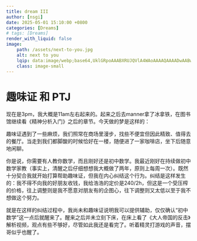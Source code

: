 ```yaml
---
title: dream III
author: [nsgi]
date: 2025-05-01 15:10:00 +0800
categories: [Dreams]
# tags: [Dreams]
render_with_liquid: false
image: 
    path: /assets/next-to-you.jpg
    alt: next to you
    lqip: data:image/webp;base64,UklGRpoAAABXRUJQVlA4WAoAAAAQAAAADwAABwAAQUxQSDIAAAARL0AmbZurmr57yyIiqE8oiG0bejIYEQTgqiDA9vqnsUSI6H+oAERp2HZ65qP/VIAWAFZQOCBCAAAA8AEAnQEqEAAIAAVAfCWkAALp8sF8rgRgAP7o9FDvMCkMde9PK7euH5M1m6VWoDXf2FkP3BqV0ZYbO6NA/VFIAAAA
    class: image-small
---
```


# 趣味证 和 PTJ

现在是3pm，我大概是11am左右起来的。起来之后去manner拿了冰拿铁，在图书馆继续看《精神分析入门》之后的章节。今天做的梦是这样的：

趣味证遇到了一些麻烦，我们照常在商场里漫步，找些不便宜但因此精致、值得去的餐厅。当走到我们都脚酸的时候恰好在一楼，随便进了一家咖啡店，坐下后随意地闲聊。

你是说，你需要有人教你数学，而且刚好还是初中数学。我最近刚好在持续做初中数学家教（事实上，清醒之后仔细想想我大概做了两年，原则上每周一次）。既然十分契合我就开始打算帮助趣味证，但我在内心纠结这个行为。纠结是这样发生的：我不得不向我的好朋友收钱，我给浩浩的定价是240/2h，但这是一个受压榨的价格，往上调整则是我不愿意对朋友有的企图心，往下调整则又太低以至于我不想做这个努力。

就是在这样的纠结过程中，我尚未和趣味证说明我可以提供辅助，仅仅确认“初中数学”这一点后就醒来了。醒来之后并未立刻下床，在床上看了《大人帝国的反击》解析视频，观点有些不够好，尽管如此我还是看完了。听着精灵打游戏的声音，摆哥似乎也醒了。